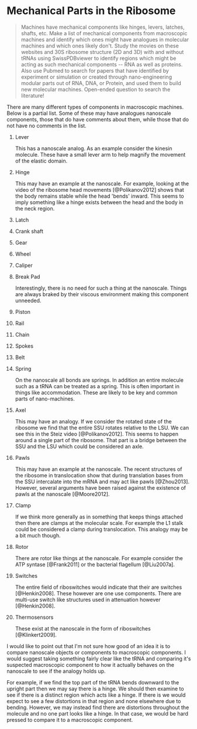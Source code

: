 # Mechanical Parts in the Ribosome #

> Machines have mechanical components like hinges, levers, latches, shafts, etc.
> Make a list of mechanical components from macroscopic machines and identify
> which ones might have analogues in molecular machines and which ones likely
> don't. Study the movies on these websites and 30S ribosome structure (2D and
> 3D) with and without tRNAs using SwissPDBviewer to identify regions which
> might be acting as such mechanical components -- RNA as well as proteins. Also
> use Pubmed to search for papers that have identified by experiment or
> simulation or created through nano-engineering modular parts out of RNA, DNA,
> or Protein, and used them to build new molecular machines. Open-ended question
> to search the literature! 

There are many different types of components in macroscopic machines. Below is a
partial list. Some of these may have analogues nanoscale components, those that
do have comments about them, while those that do not have no comments in the
list.

1. Lever

    This has a nanoscale analog. As an example consider the kinesin molecule.
    These have a small lever arm to help magnify the movement of the elastic domain.

2. Hinge

    This may have an example at the nanoscale. For example, looking at the video of
    the ribosome head movements [@Polikanov2012] shows that the body remains stable
    while the head 'bends' inward. This seems to imply something like a hinge exists
    between the head and the body in the neck region.

3. Latch

4. Crank shaft

5. Gear

6. Wheel

7. Caliper

8.  Break Pad

    Interestingly, there is no need for such a thing at the nanoscale. Things
    are always braked by their viscous environment making this component 
    unneeded.

9. Piston

10. Rail

11. Chain

12. Spokes

13. Belt

14. Spring

    On the nanoscale all bonds are springs. In addition an entire molecule such as a
    tRNA can be treated as a spring. This is often important in things like
    accommodation. These are likely to be key and common parts of nano-machines.

15. Axel

    This may have an analogy. If we consider the rotated state of the ribosome we
    find that the entire SSU rotates relative to the LSU. We can see this in the
    Steiz video [@Polikanov2012]. This seems to happen around a single part of the
    ribosome. That part is a bridge between the SSU and the LSU which could be
    considered an axle.

16. Pawls

    This may have an example at the nanoscale. The recent structures of the ribosome
    in translocation show that during translation bases from the SSU intercalate
    into the mRNA and may act like pawls [@Zhou2013]. However, several arguments
    have been raised against the existence of pawls at the nanoscale [@Moore2012].

17. Clamp

    If we think more generally as in something that keeps things attached then there
    are clamps at the molecular scale. For example the L1 stalk could be considered
    a clamp during translocation. This analogy may be a bit much though.

18. Rotor 

    There are rotor like things at the nanoscale. For example consider the ATP
    syntase [@Frank2011] or the bacterial flagellum [@Liu2007a].

19. Switches

    The entire field of riboswitches would indicate that their are switches
    [@Henkin2008]. These however are one use components. There are multi-use 
    switch like structures used in attenuation however [@Henkin2008].


20. Thermosensors

    These exist at the nanoscale in the form of riboswitches [@Klinkert2009].

I would like to point out that I'm not sure how good of an idea it is to compare
nanoscale objects or components to macroscopic components. I would suggest
taking something fairly clear like the tRNA and comparing it's suspected
macroscopic component to how it actually behaves on the nanoscale to see if the
analogy holds up. 

For example, if we find the top part of the tRNA bends downward to the upright
part then we may say there is a hinge. We should then examine to see if there is
a distinct region which acts like a hinge. If there is we would expect to see a
few distortions in that region and none elsewhere due to bending. However, we
may instead find there are distortions throughout the molecule and no one part
looks like a hinge. In that case, we would be hard pressed to compare it to a
macroscopic component.
